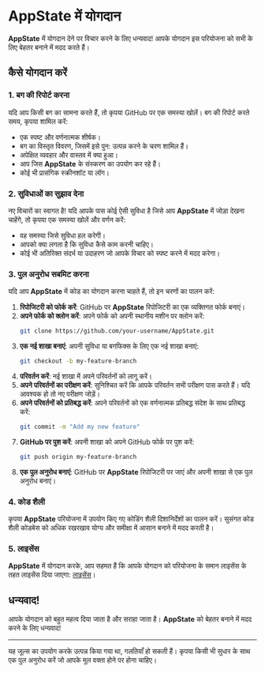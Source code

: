 # AppState में योगदान

**AppState** में योगदान देने पर विचार करने के लिए धन्यवाद! आपके योगदान इस परियोजना को सभी के लिए बेहतर बनाने में मदद करते हैं।

## कैसे योगदान करें

### 1. बग की रिपोर्ट करना

यदि आप किसी बग का सामना करते हैं, तो कृपया GitHub पर एक समस्या खोलें। बग की रिपोर्ट करते समय, कृपया शामिल करें:

- एक स्पष्ट और वर्णनात्मक शीर्षक।
- बग का विस्तृत विवरण, जिसमें इसे पुन: उत्पन्न करने के चरण शामिल हैं।
- अपेक्षित व्यवहार और वास्तव में क्या हुआ।
- आप जिस **AppState** के संस्करण का उपयोग कर रहे हैं।
- कोई भी प्रासंगिक स्क्रीनशॉट या लॉग।

### 2. सुविधाओं का सुझाव देना

नए विचारों का स्वागत है! यदि आपके पास कोई ऐसी सुविधा है जिसे आप **AppState** में जोड़ा देखना चाहेंगे, तो कृपया एक समस्या खोलें और वर्णन करें:

- वह समस्या जिसे सुविधा हल करेगी।
- आपको क्या लगता है कि सुविधा कैसे काम करनी चाहिए।
- कोई भी अतिरिक्त संदर्भ या उदाहरण जो आपके विचार को स्पष्ट करने में मदद करेगा।

### 3. पुल अनुरोध सबमिट करना

यदि आप **AppState** में कोड का योगदान करना चाहते हैं, तो इन चरणों का पालन करें:

1. **रिपोजिटरी को फोर्क करें**: GitHub पर **AppState** रिपोजिटरी का एक व्यक्तिगत फोर्क बनाएं।
2. **अपने फोर्क को क्लोन करें**: अपने फोर्क को अपनी स्थानीय मशीन पर क्लोन करें:
   ```bash
   git clone https://github.com/your-username/AppState.git
   ```
3. **एक नई शाखा बनाएं**: अपनी सुविधा या बगफिक्स के लिए एक नई शाखा बनाएं:
   ```bash
   git checkout -b my-feature-branch
   ```
4. **परिवर्तन करें**: नई शाखा में अपने परिवर्तनों को लागू करें।
5. **अपने परिवर्तनों का परीक्षण करें**: सुनिश्चित करें कि आपके परिवर्तन सभी परीक्षण पास करते हैं। यदि आवश्यक हो तो नए परीक्षण जोड़ें।
6. **अपने परिवर्तनों को प्रतिबद्ध करें**: अपने परिवर्तनों को एक वर्णनात्मक प्रतिबद्ध संदेश के साथ प्रतिबद्ध करें:
   ```bash
   git commit -m "Add my new feature"
   ```
7. **GitHub पर पुश करें**: अपनी शाखा को अपने GitHub फोर्क पर पुश करें:
   ```bash
   git push origin my-feature-branch
   ```
8. **एक पुल अनुरोध बनाएं**: GitHub पर **AppState** रिपोजिटरी पर जाएं और अपनी शाखा से एक पुल अनुरोध बनाएं।

### 4. कोड शैली

कृपया **AppState** परियोजना में उपयोग किए गए कोडिंग शैली दिशानिर्देशों का पालन करें। सुसंगत कोड शैली कोडबेस को अधिक रखरखाव योग्य और समीक्षा में आसान बनाने में मदद करती है।

### 5. लाइसेंस

**AppState** में योगदान करके, आप सहमत हैं कि आपके योगदान को परियोजना के समान लाइसेंस के तहत लाइसेंस दिया जाएगा: [लाइसेंस](https://github.com/0xLeif/AppState/blob/main/LICENSE)।

## धन्यवाद!

आपके योगदान को बहुत महत्व दिया जाता है और सराहा जाता है। **AppState** को बेहतर बनाने में मदद करने के लिए धन्यवाद!

---
यह जूल्स का उपयोग करके उत्पन्न किया गया था, गलतियाँ हो सकती हैं। कृपया किसी भी सुधार के साथ एक पुल अनुरोध करें जो आपके मूल वक्ता होने पर होना चाहिए।
